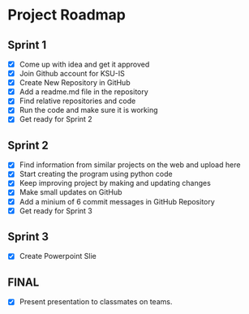 # Project Roadmap

## Sprint 1
- [X] Come up with idea and get it approved
- [X] Join Github account for KSU-IS
- [X] Create New Repository in GitHub
- [X] Add a readme.md file in the repository
- [X] Find relative repositories and code
- [X] Run the code and make sure it is working
- [X] Get ready for Sprint 2

## Sprint 2
- [X] Find information from similar projects on the web and upload here
- [X] Start creating the program using python code
- [X] Keep improving project by making and updating changes
- [X] Make small updates on GitHub
- [X] Add a minium of 6 commit messages in GitHub Repository
- [X] Get ready for Sprint 3

## Sprint 3
- [X] Create Powerpoint Slie

## FINAL
- [X] Present presentation to classmates on teams.





